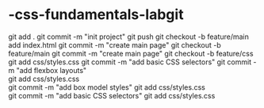 # -css-fundamentals-labgit 
git add .
git commit -m "init project"
git push
git checkout -b feature/main
add index.html
git commit -m "create main page"
git checkout -b feature/main
git commit -m "create main page"
git checkout -b feature/css 
git add css/styles.css
git commit -m "add basic CSS selectors"
git commit -m  "add flexbox layouts"  
git add css/styles.css   
git commit -m "add box model styles"
git add css/styles.css    
git commit -m "add basic CSS selectors"
git add css/styles.css